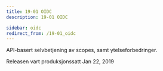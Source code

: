 ```yaml
---
title: 19-01 OIDC
description: 19-01 OIDC

sidebar: oidc
redirect_from: /19-01_oidc
---
```



API-basert selvbetjening av scopes, samt ytelseforbedringer.



Releasen vart produksjonssatt Jan 22, 2019
